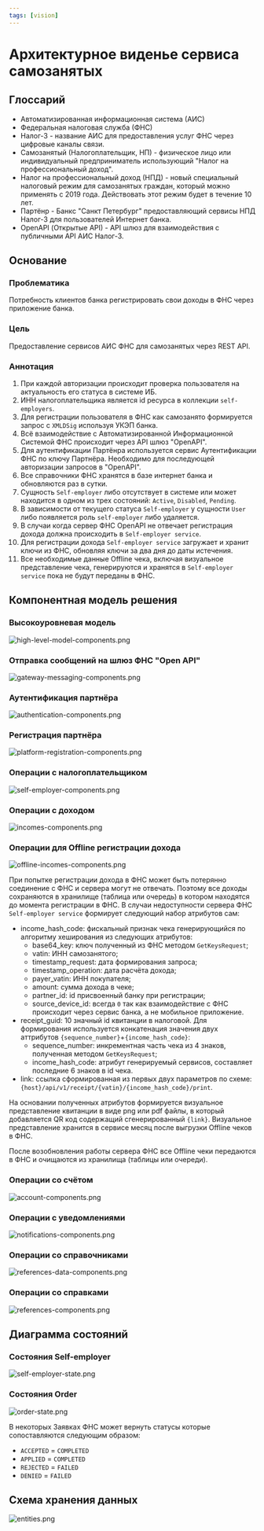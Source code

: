 ```yaml
---
tags: [vision]
---
```


# Архитектурное виденье сервиса самозанятых

## Глоссарий

- Автоматизированная информационная система (АИС)
- Федеральная налоговая служба (ФНС)
- Налог-3 - название АИС для предоставления услуг ФНС через цифровые каналы связи.
- Самозанятый (Налогоплательщик, НП) - физическое лицо или индивидуальный предприниматель использующий "Налог на профессиональный доход".
- Налог на профессиональный доход (НПД) - новый специальный налоговый режим для самозанятых граждан, который можно применять с 2019 года. Действовать этот режим будет в течение 10 лет.
- Партёнр - Банкс "Санкт Петербург" предоставляющий сервисы НПД Налог-3 для пользователей Интернет банка.
- OpenAPI (Открытые API) -  API шлюз для взаимодействия с публичными API АИС Налог-3.

## Основание

### Проблематика

Потребность клиентов банка регистрировать свои доходы в ФНС через приложение банка.

### Цель

Предоставление сервисов АИС ФНС для самозанятых через REST API.

### Аннотация

1. При каждой авторизации происходит проверка пользователя на актуальность его статуса в системе ИБ.
2. ИНН налогоплательщика является id ресурса в коллекции `self-employers`.
3. Для регистрации пользователя в ФНС как самозанято формируется запрос с `XMLDSig` используя УКЭП банка.
4. Всё взаимодействие с Автоматизированной Информационной Системой ФНС происходит через API шлюз "OpenAPI".
5. Для аутентификации Партёнра используется сервис Аутентификации ФНС по ключу Партнёра. Необходимо для последующей авторизации запросов в "OpenAPI".
6. Все справочники ФНС хранятся в базе интернет банка и обновляются раз в сутки.
7. Сущность `Self-employer` либо отсутствует в системе или может находится в одном из трех состояний: `Active`, `Disabled`, `Pending`.
8. В зависимости от текущего статуса `Self-employer` у сущности `User` либо появляется роль `self-employer` либо удаляется.
9. В случаи когда сервер ФНС OpenAPI не отвечает регистрация дохода должна происходить в `Self-employer service`.
10. Для регистрации дохода `Self-employer service` загружает и хранит ключи из ФНС, обновляя ключи за два дня до даты истечения.
11. Все необходимые данные Offline чека, включая визуальное представление чека, генерируются и хранятся в `Self-employer service` пока не будут переданы в ФНС.

## Компонентная модель решения

### Высокоуровневая модель

![high-level-model-components.png](../../assets/images/diagrams/self-employed-service/components/high-level-model-components.png)

### Отправка сообщений на шлюз ФНС "Open API"

![gateway-messaging-components.png](../../assets/images/diagrams/self-employed-service/components/gateway-messaging-components.png)

### Аутентификация партнёра

![authentication-components.png](../../assets/images/diagrams/self-employed-service/components/authentication-components.png)

### Регистрация партнёра

![platform-registration-components.png](../../assets/images/diagrams/self-employed-service/components/platform-registration-components.png)

### Операции с налогоплательщиком

![self-employer-components.png](../../assets/images/diagrams/self-employed-service/components/self-employer-components.png)

### Операции с доходом

![incomes-components.png](../../assets/images/diagrams/self-employed-service/components/incomes-components.png)

### Операции для Offline регистрации дохода

![offline-incomes-components.png](../../assets/images/diagrams/self-employed-service/components/offline-incomes-components.png)

При попытке регистрации дохода в ФНС может быть потерянно соединение с ФНС и сервера могут не отвечать.
Поэтому все доходы сохраняются в хранилище (таблица или очередь) в котором находятся до момента регистрации в ФНС.
В случаи недоступности сервера ФНС `Self-employer service` формирует следующий набор атрибутов сам:

- income_hash_code: фискальный признак чека генерирующийся по алгоритму хеширования из следующих атрибутов:
  - base64_key: ключ полученный из ФНС методом `GetKeysRequest`;
  - vatin: ИНН самозанятого;
  - timestamp_request: дата формирования запроса;
  - timestamp_operation: дата расчёта дохода;
  - payer_vatin: ИНН покупателя;
  - amount: сумма дохода в чеке;
  - partner_id: id присвоенный банку при регистрации;
  - source_device_id: всегда `0` так как взаимодействие с ФНС происходит через сервис банка, а не мобильное приложение.
- receipt_guid: 10 значный id квитанции в налоговой. Для формирования используется конкатенация значения двух аттрибутов `{sequence_number}`+`{income_hash_code}`:
  - sequence_number: инкрементная часть чека из 4 знаков, полученная методом `GetKeysRequest`;
  - income_hash_code: атрибут генерируемый сервисов, составляет последние 6 знаков в id чека.
- link: ссылка сформированная из первых двух параметров по схеме: `{host}/api/v1/receipt/{vatin}/{income_hash_code}/print`.

На основании полученных атрибутов формируется визуальное представление квитанции в виде png или pdf файлы, в который добавляется QR код содержащий сгенерированный `{link}`.
Визуальное представление хранится в сервисе месяц после выгрузки Offline чеков в ФНС.

После возобновления работы сервера ФНС все Offline чеки передаются в ФНС и очищаются из хранилища (таблицы или очереди).

### Операции со счётом

![account-components.png](../assets/images/diagrams/self-employed-service/components/account-components.png)

### Операции с уведомлениями

![notifications-components.png](../assets/images/diagrams/self-employed-service/components/notifications-components.png)

### Операции со справочниками

![references-data-components.png](../assets/images/diagrams/self-employed-service/components/reference-data-components.png)

### Операции со справками

![references-components.png](../assets/images/diagrams/self-employed-service/components/references-components.png)

## Диаграмма состояний

### Состояния Self-employer

![self-employer-state.png](../assets/images/diagrams/self-employed-service/state/self-employer-state.png)

### Состояния Order

![order-state.png](../assets/images/diagrams/self-employed-service/state/order-state.png)

В некоторых Заявках ФНС может вернуть статусы которые сопоставляются следующим образом:

- `ACCEPTED` = `COMPLETED`
- `APPLIED` = `COMPLETED`
- `REJECTED` = `FAILED`
- `DENIED` = `FAILED`

## Схема хранения данных

![entities.png](../assets/images/diagrams/self-employed-service/entities/entities.png)

